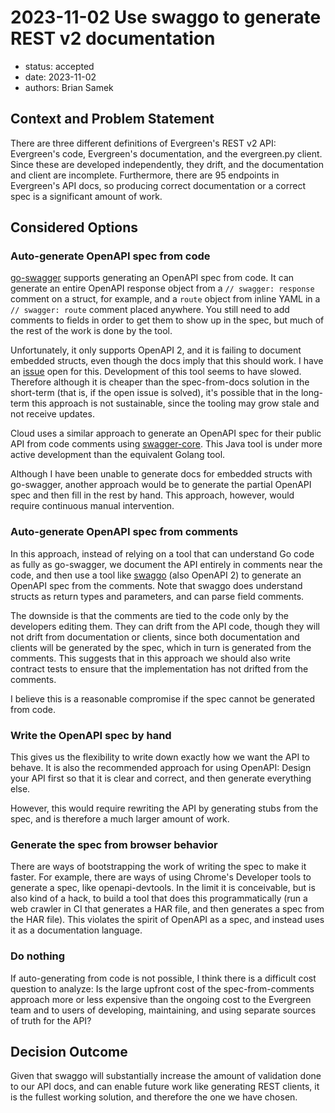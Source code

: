 # 2023-11-02 Use swaggo to generate REST v2 documentation

* status: accepted
* date: 2023-11-02
* authors: Brian Samek

## Context and Problem Statement

There are three different definitions of Evergreen's REST v2 API: Evergreen's
code, Evergreen's documentation, and the evergreen.py client. Since these are
developed independently, they drift, and the documentation and client are
incomplete. Furthermore, there are 95 endpoints in Evergreen's API docs, so
producing correct documentation or a correct spec is a significant amount of
work.

## Considered Options

### Auto-generate OpenAPI spec from code

[go-swagger](https://github.com/go-swagger/go-swagger) supports generating an
OpenAPI spec from code. It can generate an entire OpenAPI response object from a
`// swagger: response` comment on a struct, for example, and a `route` object
from inline YAML in a `// swagger: route` comment placed anywhere. You still
need to add comments to fields in order to get them to show up in the spec, but
much of the rest of the work is done by the tool.

Unfortunately, it only supports OpenAPI 2, and it is failing to document
embedded structs, even though the docs imply that this should work. I have an
[issue](https://github.com/go-swagger/go-swagger/issues/2980) open for this.
Development of this tool seems to have slowed. Therefore although it is cheaper
than the spec-from-docs solution in the short-term (that is, if the open issue
is solved), it's possible that in the long-term this approach is not
sustainable, since the tooling may grow stale and not receive updates.

Cloud uses a similar approach to generate an OpenAPI spec for their public API
from code comments using
[swagger-core](https://github.com/swagger-api/swagger-core). This Java tool is
under more active development than the equivalent Golang tool.

Although I have been unable to generate docs for embedded structs with
go-swagger, another approach would be to generate the partial OpenAPI spec and
then fill in the rest by hand. This approach, however, would require continuous
manual intervention.

### Auto-generate OpenAPI spec from comments

In this approach, instead of relying on a tool that can understand Go code as
fully as go-swagger, we document the API entirely in comments near the code, and
then use a tool like [swaggo](https://github.com/swaggo/swag) (also OpenAPI 2)
to generate an OpenAPI spec from the comments. Note that swaggo does understand
structs as return types and parameters, and can parse field comments.

The downside is that the comments are tied to the code only by the developers
editing them. They can drift from the API code, though they will not drift from
documentation or clients, since both documentation and clients will be generated
by the spec, which in turn is generated from the comments. This suggests that in
this approach we should also write contract tests to ensure that the
implementation has not drifted from the comments.

I believe this is a reasonable compromise if the spec cannot be generated from
code.

### Write the OpenAPI spec by hand

This gives us the flexibility to write down exactly how we want the API to
behave. It is also the recommended approach for using OpenAPI: Design your API
first so that it is clear and correct, and then generate everything else.

However, this would require rewriting the API by generating stubs from the spec,
and is therefore a much larger amount of work.

### Generate the spec from browser behavior

There are ways of bootstrapping the work of writing the spec to make it faster.
For example, there are ways of using Chrome's Developer tools to generate a
spec, like openapi-devtools. In the limit it is conceivable, but is also kind of
a hack, to build a tool that does this programmatically (run a web crawler in CI
that generates a HAR file, and then generates a spec from the HAR file). This
violates the spirit of OpenAPI as a spec, and instead uses it as a documentation
language.

### Do nothing

If auto-generating from code is not possible, I think there is a difficult cost
question to analyze: Is the large upfront cost of the spec-from-comments
approach more or less expensive than the ongoing cost to the Evergreen team and
to users of developing, maintaining, and using separate sources of truth for the
API?

## Decision Outcome

Given that swaggo will substantially increase the amount of validation done to
our API docs, and can enable future work like generating REST clients, it is the
fullest working solution, and therefore the one we have chosen.